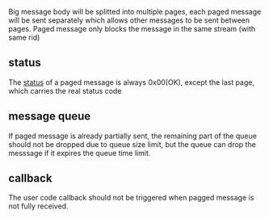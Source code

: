 Big message body will be splitted into multiple pages, 
each paged message will be sent separately which allows other messages to be sent between pages.
Paged message only blocks the message in the same stream (with same rid)

## status
The [status](status-table.md) of a paged message is always 0x00(OK), except the last page, which carries the real status code

## message queue
If paged message is already partially sent, the remaining part of the queue should not be dropped due to queue size limit, but the queue can drop the messsage if it expires the queue time limit.

## callback
The user code callback should not be triggered when pagged message is not fully received.
